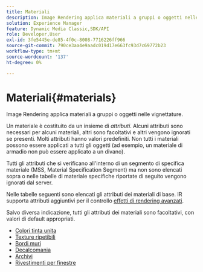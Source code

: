 ```yaml
---
title: Materiali
description: Image Rendering applica materiali a gruppi o oggetti nelle vignettature.
solution: Experience Manager
feature: Dynamic Media Classic,SDK/API
role: Developer,User
exl-id: 3fe5445e-de85-4f0c-8008-7716226ff966
source-git-commit: 790ce3aa4e9aadc019d17e663fc93d7c69772b23
workflow-type: tm+mt
source-wordcount: '137'
ht-degree: 0%

---
```


# Materiali{#materials}

Image Rendering applica materiali a gruppi o oggetti nelle vignettature.

Un materiale è costituito da un insieme di *attributi*. Alcuni attributi sono necessari per alcuni materiali, altri sono facoltativi e altri vengono ignorati se presenti. Molti attributi hanno valori predefiniti. Non tutti i materiali possono essere applicati a tutti gli oggetti (ad esempio, un materiale di armadio non può essere applicato a un divano).

Tutti gli attributi che si verificano all&#39;interno di un segmento di specifica materiale (MSS, Material Specification Segment) ma non sono elencati sopra o nelle tabelle di materiale specifiche riportate di seguito vengono ignorati dal server.

Nelle tabelle seguenti sono elencati gli attributi dei materiali di base. IR supporta attributi aggiuntivi per il controllo [effetti di rendering avanzati](../../../../../../ir-api/http-protocol/image-rendering-api-ref/c-ir-http-protocol-ref/c-ir-http-protocol-syntax-and-features/c-ir-advanced-render-effects/c-ir-advanced-render-effects.md#concept-bf8b6d8460244b9cacc7f4a3df4c5281).

Salvo diversa indicazione, tutti gli attributi dei materiali sono facoltativi, con valori di default appropriati.

* [Colori tinta unita](r-ir-solid-colors.md)
* [Texture ripetibili](r-ir-repeatable-textures.md)
* [Bordi muri](r-ir-wall-borders.md)
* [Decalcomania](r-ir-decals.md)
* [Archivi](r-ir-cabinets.md)
* [Rivestimenti per finestre](r-ir-window-coverings.md)
